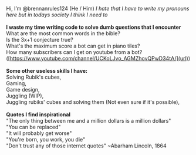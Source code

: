 Hi, I’m @brennanrules124 (He / Him) _I hate that I have to write my pronouns here but in todays society I think I need to_
<br>
<br>
**I waste my time writing code to solve dumb questions that I encounter**
<br>
What are the most common words in the bible?
<br>
Is the 3x+1 conjecture true?
<br>
What's the maximum score a bot can get in piano tiles?
<br>
How many subscribers can I get on youtube from a bot? ([https://www.youtube.com/channel/UCKoLJvo_AGMZhovQPwD34tA/](url))
<br>
<br>
**Some other useless skills I have:**
<br>
Solving Rubik's cubes,
<br>
Gaming,
<br>
Game design,
<br>
Juggling (WIP),
<br>
Juggling rubiks' cubes and solving them (Not even sure if it's possible),
<br>
<br>
**Quotes I find inspirational**
<br>
"The only thing between me and a million dollars is a million dollars" 
<br>
"You can be replaced" 
<br>
"It will probably get worse" 
<br>
"You're born, you work, you die" 
<br>
"Don't trust any of those internet quotes" ~Abarham Lincoln, 1864
